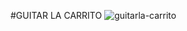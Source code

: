 ﻿#GUITAR LA CARRITO 
![guitarla-carrito](https://github.com/user-attachments/assets/153961db-41bd-4775-94e1-c5047f3b5c74)
